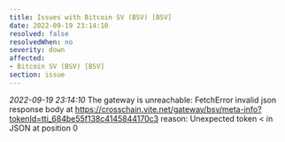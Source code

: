 ```yaml
---
title: Issues with Bitcoin SV (BSV) [BSV]
date: 2022-09-19 23:14:10
resolved: false
resolvedWhen: no
severity: down
affected:
- Bitcoin SV (BSV) [BSV]
section: issue
---
```


*2022-09-19 23:14:10* The gateway is unreachable: FetchError invalid json response body at https://crosschain.vite.net/gateway/bsv/meta-info?tokenId=tti_684be55f138c4145844170c3 reason: Unexpected token < in JSON at position 0
